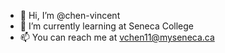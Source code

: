 - 👋 Hi, I’m @chen-vincent
- 🌱 I’m currently learning at Seneca College
- 📫 You can reach me at vchen11@myseneca.ca

<!---
chen-vincent/chen-vincent is a ✨ special ✨ repository because its `README.md` (this file) appears on your GitHub profile.
You can click the Preview link to take a look at your changes.
--->
